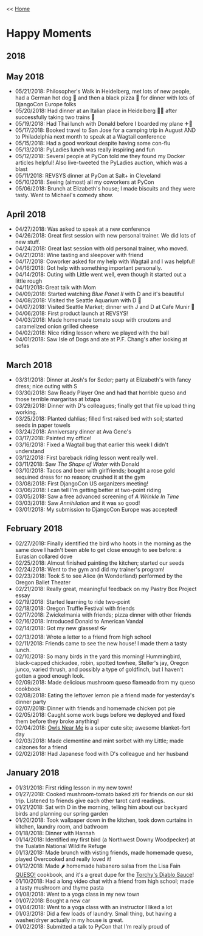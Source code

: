 << [Home](../README.md)

# Happy Moments

## 2018

## May 2018

- 05/21/2018: Philosopher's Walk in Heidelberg, met lots of new people, had a German hot dog 🌭 and then a black pizza 🍕 for dinner with lots of DjangoCon Europe folks
- 05/20/2018: Had dinner at an Italian place in Heidelberg 🍝🍷 after successfully taking two trains 🚞
- 05/19/2018: Had Thai lunch with Donald before I boarded my plane ✈🛫
- 05/17/2018: Booked travel to San Jose for a camping trip in August AND to Philadelphia next month to speak at a Wagtail conference 
- 05/15/2018: Had a good workout despite having some con-flu
- 05/13/2018: PyLadies lunch was really inspiring and fun 
- 05/12/2018: Several people at PyCon told me they found my Docker articles helpful! Also live-tweeted the PyLadies auction, which was a blast
- 05/11/2018: REVSYS dinner at PyCon at Salt+ in Cleveland 
- 05/10/2018: Seeing (almost) all my coworkers at PyCon 
- 05/06/2018: Brunch at Elizabeth's house; I made biscuits and they were tasty. Went to Michael's comedy show. 

## April 2018

- 04/27/2018: Was asked to speak at a new conference 
- 04/26/2018: Great first session with new personal trainer. We did lots of new stuff. 
- 04/24/2018: Great last session with old personal trainer, who moved. 
- 04/21/2018: Wine tasting and sleepover with friend 
- 04/17/2018: Coworker asked for my help with Wagtail and I was helpful! 
- 04/16/2018: Got help with something important personally. 
- 04/14/2018: Outing with Little went well, even though it started out a little rough
- 04/11/2018: Great talk with Mom 
- 04/09/2018: Started watching _Blue Panet II_ with D and it's beautiful 
- 04/08/2018: Visited the Seattle Aquarium with D 🐠
- 04/07/2018: Visited Seattle Market; dinner with J and D at Cafe Munir 🍷
- 04/06/2018: First product launch at REVSYS! 
- 04/03/2018: Made homemade tomato soup with croutons and caramelized onion grilled cheese
- 04/02/2018: Nice riding lesson where we played with the ball 
- 04/01/2018: Saw Isle of Dogs and ate at P.F. Chang's after looking at sofas 

## March 2018 

- 03/31/2018: Dinner at Josh's for Seder; party at Elizabeth's with fancy dress; nice outing with S
- 03/30/2018: Saw Ready Player One and had that horrible queso and those terrible margaritas at Ixtapa 
- 03/29/2018: Dinner with D's colleagues; finally got that file upload thing working. 
- 03/25/2018: Planted dahlias; filled first raised bed with soil; started seeds in paper towels
- 03/24/2018: Anniversary dinner at Ava Gene's 
- 03/17/2018: Painted my office! 
- 03/16/2018: Fixed a Wagtail bug that earlier this week I didn't understand 
- 03/12/2018: First bareback riding lesson went really well. 
- 03/11/2018: Saw _The Shape of Water_ with Donald 
- 03/10/2018: Tacos and beer with girlfriends; bought a rose gold sequined dress for no reason; crushed it at the gym 
- 03/08/2018: First DjangoCon US organizers meeting! 
- 03/06/2018: I can tell I'm getting better at two-point riding 
- 03/05/2018: Saw a free advanced screening of _A Wrinkle In Time_ 
- 03/03/2018: Saw _Annihilation_ and it was so good!  
- 03/01/2018: My submission to DjangoCon Europe was accepted! 

## February 2018 

- 02/27/2018: Finally identified the bird who hoots in the morning as the same dove I hadn't been able to get close enough to see before: a Eurasian collared dove
- 02/25/2018: Almost finished painting the kitchen; started our seeds 
- 02/24/2018: Went to the gym and did my trainer's program! 
- 02/23/2018: Took S to see Alice (in Wonderland) performed by the Oregon Ballet Theater 
- 02/21/2018: Really great, meaningful feedback on my Pastry Box Project essay 
- 02/19/2018: Started learning to ride two-point 
- 02/18/2018: Oregon Truffle Festival with friends 
- 02/17/2018: Zwickelmania with friends; pizza dinner with other friends 
- 02/16/2018: Introduced Donald to American Vandal 
- 02/14/2018: Got my new glasses! 👓
- 02/13/2018: Wrote a letter to a friend from high school 
- 02/11/2018: Friends came to see the new house! I made them a tasty lunch. 
- 02/10/2018: So many birds in the yard this morning! Hummingbird, black-capped chickadee, robin, spotted towhee, Steller's jay, Oregon junco, varied thrush, and possibly a type of goldfinch, but I haven't gotten a good enough look. 
- 02/09/2018: Made delicious mushroom queso flameado from my queso cookbook 
- 02/08/2018: Eating the leftover lemon pie a friend made for yesterday's dinner party 
- 02/07/2018: Dinner with friends and homemade chicken pot pie 
- 02/05/2018: Caught some work bugs before we deployed and fixed them before they broke anything! 
- 02/04/2018: [Owls Near Me](https://www.owlsnearme.com/) is a super cute site; awesome blanket-fort day 
- 02/03/2018: Made clementine and mint sorbet with my Little; made calzones for a friend
- 02/02/2018: Had Japanese food with D's colleague and her husband 

## January 2018

- 01/31/2018: First riding lesson in my new town! 
- 01/27/2018: Cooked mushroom-tomato baked ziti for friends on our ski trip. Listened to friends give each other tarot card readings. 
- 01/21/2018: Sat with D in the morning, telling him about our backyard birds and planning our spring garden
- 01/20/2018: Took wallpaper down in the kitchen, took down curtains in kitchen, laundry room, and bathroom
- 01/18/2018: Dinner with Hannah
- 01/14/2018: Identified my first bird (a Northwest Downy Woodpecker) at the Tualatin National Wildlife Refuge 
- 01/13/2018: Made brunch with visting friends, made homemade queso, played Overcooked and really loved it! 
- 01/12/2018: Made :hot_pepper: homemade habanero salsa from the Lisa Fain [QUESO!](https://smile.amazon.com/dp/B01MT4WC2K/ref=dp-kindle-redirect?_encoding=UTF8&btkr=1) cookbook, and it's a great dupe for the [Torchy's Diablo Sauce](https://torchystacos.com/product/hot-sauce/)! 
- 01/10/2018: Had a long video chat with a friend from high school; made a tasty mushroom and thyme pasta 
- 01/08/2018: Went to a yoga class in my new town
- 01/07/2018: Bought a new car
- 01/04/2018: Went to a yoga class with an instructor I liked a lot
- 01/03/2018: Did a few loads of laundry. Small thing, but having a washer/dryer actually in my house is great. 
- 01/02/2018: Submitted a talk to PyCon that I'm really proud of 
